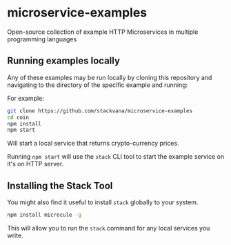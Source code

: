 # microservice-examples

Open-source collection of example HTTP Microservices in multiple programming languages

## Running examples locally

Any of these examples may be run locally by cloning this repository and navigating to the directory of the specific example and running:

For example:

```bash
git clone https://github.com/stackvana/microservice-examples
cd coin
npm install
npm start
```

Will start a local service that returns crypto-currency prices.

Running `npm start` will use the `stack` CLI tool to start the example service on it's on HTTP server.

## Installing the Stack Tool

You might also find it useful to install `stack` globally to your system.

```bash
npm install microcule -g
```

This will allow you to run the `stack` command for any local services you write.